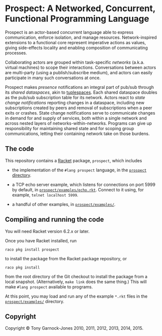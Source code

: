 # Prospect: A Networked, Concurrent, Functional Programming Language

Prospect is an actor-based concurrent language able to express
communication, enforce isolation, and manage resources.
Network-inspired extensions to a functional core represent imperative
actions as values, giving side-effects locality and enabling
composition of communicating processes.

Collaborating actors are grouped within task-specific *networks* (a.k.a.
virtual machines) to scope their interactions. Conversations between
actors are multi-party (using a publish/subscribe medium), and actors
can easily participate in many such conversations at once.

Prospect makes *presence* notifications an integral part of pub/sub
through its *shared dataspaces*, akin to
[tuplespaces](https://en.wikipedia.org/wiki/Tuple_space). Each shared
dataspace doubles as the pub/sub subscription table for its network.
Actors react to *state change notifications* reporting changes in a
dataspace, including new subscriptions created by peers and removal of
subscriptions when a peer exits or crashes. State change notifications
serve to communicate changes in demand for and supply of services,
both within a single network and across nested layers of
networks-within-networks. Programs can give up responsibility for
maintaining shared state and for scoping group communications, letting
their containing network take on those burdens.

## The code

This repository contains a [Racket](http://racket-lang.org/) package,
`prospect`, which includes

 - the implementation of the `#lang prospect` language, in the
   [`prospect` directory](https://github.com/tonyg/prospect/tree/master/prospect/).

 - a TCP echo server example, which listens for connections on port
   5999 by default, in
   [`prospect/examples/echo.rkt`](https://github.com/tonyg/prospect/tree/master/prospect/examples/echo.rkt).
   Connect to it using, for example, `telnet localhost 5999`.

 - a handful of other examples, in
   [`prospect/examples/`](https://github.com/tonyg/prospect/tree/master/prospect/examples/).

## Compiling and running the code

You will need Racket version 6.2.x or later.

Once you have Racket installed, run

    raco pkg install prospect

to install the package from the Racket package repository, or

    raco pkg install

from the root directory of the Git checkout to install the package
from a local snapshot. (Alternatively, `make link` does the same thing.)
This will make `#lang prospect` available to programs.

At this point, you may load and run any of the example `*.rkt` files
in the
[`prospect/examples/`](https://github.com/tonyg/prospect/tree/master/prospect/examples/)
directory.

## Copyright

Copyright &copy; Tony Garnock-Jones 2010, 2011, 2012, 2013, 2014, 2015.
